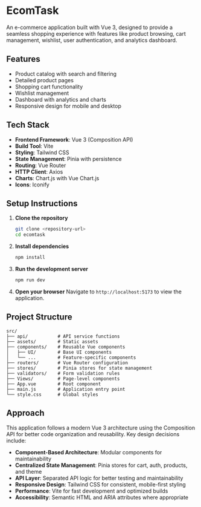 # EcomTask

An e-commerce application built with Vue 3, designed to provide a seamless shopping experience with features like product browsing, cart management, wishlist, user authentication, and analytics dashboard.

## Features

- Product catalog with search and filtering
- Detailed product pages
- Shopping cart functionality
- Wishlist management
- Dashboard with analytics and charts
- Responsive design for mobile and desktop

## Tech Stack

- **Frontend Framework**: Vue 3 (Composition API)
- **Build Tool**: Vite
- **Styling**: Tailwind CSS
- **State Management**: Pinia with persistence
- **Routing**: Vue Router
- **HTTP Client**: Axios
- **Charts**: Chart.js with Vue Chart.js
- **Icons**: Iconify

## Setup Instructions

1. **Clone the repository**
   ```bash
   git clone <repository-url>
   cd ecomtask
   ```

2. **Install dependencies**
   ```bash
   npm install
   ```

3. **Run the development server**
   ```bash
   npm run dev
   ```

4. **Open your browser**
   Navigate to `http://localhost:5173` to view the application.

## Project Structure

```
src/
├── api/           # API service functions
├── assets/        # Static assets
├── components/    # Reusable Vue components
│   ├── UI/        # Base UI components
│   └── ...        # Feature-specific components
├── routers/       # Vue Router configuration
├── stores/        # Pinia stores for state management
├── validators/    # Form validation rules
├── Views/         # Page-level components
├── App.vue        # Root component
├── main.js        # Application entry point
└── style.css      # Global styles
```

## Approach

This application follows a modern Vue 3 architecture using the Composition API for better code organization and reusability. Key design decisions include:

- **Component-Based Architecture**: Modular components for maintainability
- **Centralized State Management**: Pinia stores for cart, auth, products, and theme
- **API Layer**: Separated API logic for better testing and maintainability
- **Responsive Design**: Tailwind CSS for consistent, mobile-first styling
- **Performance**: Vite for fast development and optimized builds
- **Accessibility**: Semantic HTML and ARIA attributes where appropriate
